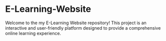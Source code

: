 # E-Learning-Website
Welcome to the my E-Learning Website repository! This project is an interactive and user-friendly platform designed to provide a comprehensive online learning experience.
